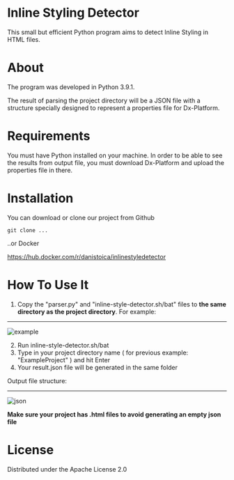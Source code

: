 # Inline Styling Detector

This small but efficient Python program aims to detect Inline Styling in HTML files.

# About

The program was developed in Python 3.9.1. 

The result of parsing the project directory will be a JSON file with a structure specially designed to represent a properties file for Dx-Platform.

# Requirements

You must have Python installed on your machine.
In order to be able to see the results from output file, you must download Dx-Platform and upload the properties file in there.

# Installation

You can download or clone our project from Github

```console
git clone ...
```

..or Docker

https://hub.docker.com/r/danistoica/inlinestyledetector

# How To Use It

1. Copy the "parser.py" and "inline-style-detector.sh/bat" files to **the same directory as the project directory**.
For example:
____
![example](https://user-images.githubusercontent.com/48685393/112371832-bc55b680-8ce7-11eb-8171-ff3db919eebe.png)

2. Run inline-style-detector.sh/bat 
3. Type in your project directory name ( for previous example: "ExampleProject" ) and hit Enter
4. Your result.json file will be generated in the same folder

Output file structure:
____
![json](https://user-images.githubusercontent.com/48685393/112372627-b2808300-8ce8-11eb-8c47-30c906c81d2f.png)

**Make sure your project has .html files to avoid generating an empty json file**

# License 

Distributed under the Apache License 2.0
